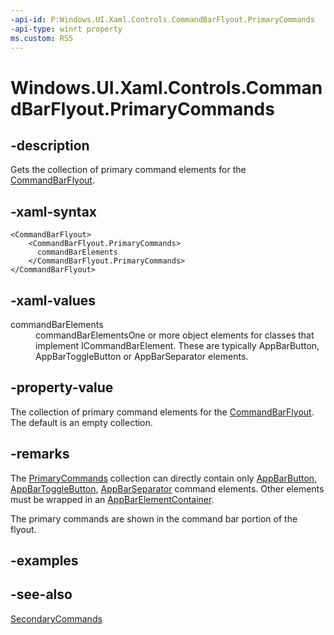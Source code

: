 ```yaml
---
-api-id: P:Windows.UI.Xaml.Controls.CommandBarFlyout.PrimaryCommands
-api-type: winrt property
ms.custom: RS5
---
```


<!-- Property syntax.
public IObservableVector<ICommandBarElement> PrimaryCommands { get; }
-->

# Windows.UI.Xaml.Controls.CommandBarFlyout.PrimaryCommands

## -description

Gets the collection of primary command elements for the [CommandBarFlyout](commandbarflyout.md).

## -xaml-syntax

```xaml
<CommandBarFlyout>
    <CommandBarFlyout.PrimaryCommands>
      commandBarElements
    </CommandBarFlyout.PrimaryCommands>
</CommandBarFlyout>
```

## -xaml-values

<dl><dt>commandBarElements</dt><dd>commandBarElementsOne or more object elements for classes that implement ICommandBarElement. These are typically AppBarButton, AppBarToggleButton or AppBarSeparator elements.</dd>
</dl>

## -property-value

The collection of primary command elements for the [CommandBarFlyout](commandbarflyout.md). The default is an empty collection.

## -remarks

The [PrimaryCommands](commandbarflyout_primarycommands.md) collection can directly contain only [AppBarButton](appbarbutton.md), [AppBarToggleButton](appbartogglebutton.md), [AppBarSeparator](appbarseparator.md) command elements. Other elements must be wrapped in an [AppBarElementContainer](appbarelementcontainer.md).

The primary commands are shown in the command bar portion of the flyout.

## -examples

## -see-also

[SecondaryCommands](commandbarflyout_secondarycommands.md)
